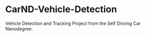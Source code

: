# CarND-Vehicle-Detection
Vehicle Detection and Tracking Project from the Self Driving Car Nanodegree.
